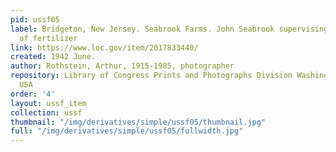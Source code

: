 ```yaml
---
pid: ussf05
label: Bridgeton, New Jersey. Seabrook Farms. John Seabrook supervising spreading
  of fertilizer
link: https://www.loc.gov/item/2017833440/
created: 1942 June.
author: Rothstein, Arthur, 1915-1985, photographer
repository: Library of Congress Prints and Photographs Division Washington, D.C. 20540
  USA
order: '4'
layout: ussf_item
collection: ussf
thumbnail: "/img/derivatives/simple/ussf05/thumbnail.jpg"
full: "/img/derivatives/simple/ussf05/fullwidth.jpg"
---
```

